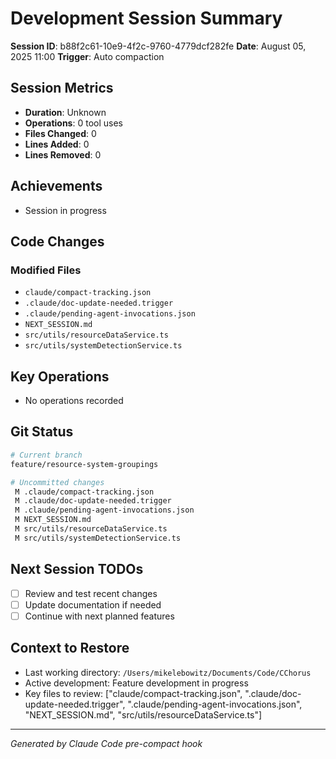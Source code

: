 # Development Session Summary

**Session ID**: b88f2c61-10e9-4f2c-9760-4779dcf282fe
**Date**: August 05, 2025 11:00
**Trigger**: Auto compaction


## Session Metrics

- **Duration**: Unknown
- **Operations**: 0 tool uses
- **Files Changed**: 0
- **Lines Added**: 0
- **Lines Removed**: 0

## Achievements

- Session in progress

## Code Changes


### Modified Files
- `claude/compact-tracking.json`
- `.claude/doc-update-needed.trigger`
- `.claude/pending-agent-invocations.json`
- `NEXT_SESSION.md`
- `src/utils/resourceDataService.ts`
- `src/utils/systemDetectionService.ts`

## Key Operations

- No operations recorded

## Git Status

```bash
# Current branch
feature/resource-system-groupings

# Uncommitted changes
 M .claude/compact-tracking.json
 M .claude/doc-update-needed.trigger
 M .claude/pending-agent-invocations.json
 M NEXT_SESSION.md
 M src/utils/resourceDataService.ts
 M src/utils/systemDetectionService.ts

```

## Next Session TODOs

- [ ] Review and test recent changes
- [ ] Update documentation if needed
- [ ] Continue with next planned features

## Context to Restore

- Last working directory: `/Users/mikelebowitz/Documents/Code/CChorus`
- Active development: Feature development in progress
- Key files to review: ["claude/compact-tracking.json", ".claude/doc-update-needed.trigger", ".claude/pending-agent-invocations.json", "NEXT_SESSION.md", "src/utils/resourceDataService.ts"]

---

*Generated by Claude Code pre-compact hook*

